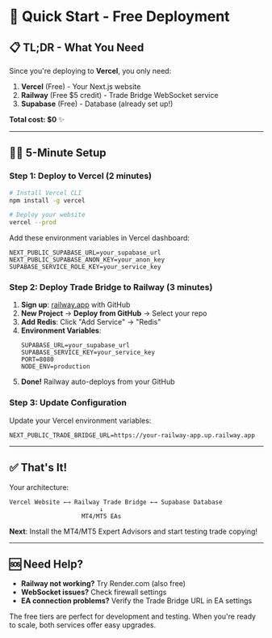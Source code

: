 # 🚀 Quick Start - Free Deployment

## 📋 **TL;DR - What You Need**

Since you're deploying to **Vercel**, you only need:
1. **Vercel** (Free) - Your Next.js website  
2. **Railway** (Free $5 credit) - Trade Bridge WebSocket service
3. **Supabase** (Free) - Database (already set up!)

**Total cost: $0** ✨

---

## 🏃‍♂️ **5-Minute Setup**

### **Step 1: Deploy to Vercel** (2 minutes)
```bash
# Install Vercel CLI
npm install -g vercel

# Deploy your website
vercel --prod
```

Add these environment variables in Vercel dashboard:
```
NEXT_PUBLIC_SUPABASE_URL=your_supabase_url
NEXT_PUBLIC_SUPABASE_ANON_KEY=your_anon_key
SUPABASE_SERVICE_ROLE_KEY=your_service_key
```

### **Step 2: Deploy Trade Bridge to Railway** (3 minutes)

1. **Sign up**: [railway.app](https://railway.app) with GitHub
2. **New Project** → **Deploy from GitHub** → Select your repo
3. **Add Redis**: Click "Add Service" → "Redis"
4. **Environment Variables**:
   ```
   SUPABASE_URL=your_supabase_url
   SUPABASE_SERVICE_KEY=your_service_key
   PORT=8080
   NODE_ENV=production
   ```
5. **Done!** Railway auto-deploys from your GitHub

### **Step 3: Update Configuration**
Update your Vercel environment variables:
```
NEXT_PUBLIC_TRADE_BRIDGE_URL=https://your-railway-app.up.railway.app
```

---

## ✅ **That's It!**

Your architecture:
```
Vercel Website ←→ Railway Trade Bridge ←→ Supabase Database
                         ↓
                    MT4/MT5 EAs
```

**Next**: Install the MT4/MT5 Expert Advisors and start testing trade copying!

---

## 🆘 **Need Help?**

- **Railway not working?** Try Render.com (also free)
- **WebSocket issues?** Check firewall settings
- **EA connection problems?** Verify the Trade Bridge URL in EA settings

The free tiers are perfect for development and testing. When you're ready to scale, both services offer easy upgrades.